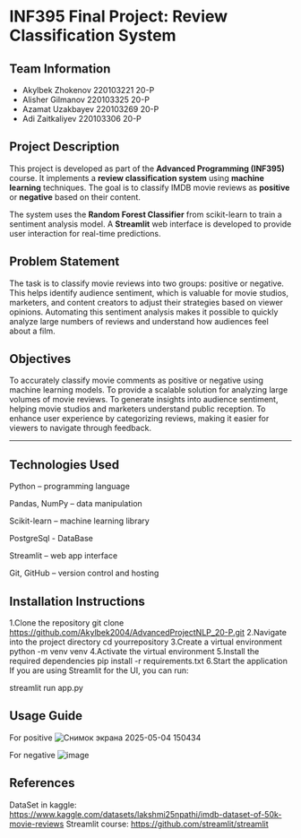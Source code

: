 # INF395 Final Project: Review Classification System

## Team Information

- Akylbek Zhokenov 220103221 20-P
- Alisher Gilmanov 220103325 20-P
- Azamat Uzakbayev 220103269 20-P
- Adi Zaitkaliyev  220103306 20-P

## Project Description

This project is developed as part of the **Advanced Programming (INF395)** course.
It implements a **review classification system** using **machine learning** techniques.
The goal is to classify IMDB movie reviews as **positive** or **negative** based on their content.

The system uses the **Random Forest Classifier** from scikit-learn to train a sentiment analysis model.
A **Streamlit** web interface is developed to provide user interaction for real-time predictions.

## Problem Statement

The task is to classify movie reviews into two groups: positive or negative. This helps identify audience sentiment, which is valuable for movie studios, marketers, and content creators to adjust their strategies based on viewer opinions. Automating this sentiment analysis makes it possible to quickly analyze large numbers of reviews and understand how audiences feel about a film.

## Objectives

To accurately classify movie comments as positive or negative using machine learning models.
To provide a scalable solution for analyzing large volumes of movie reviews.
To generate insights into audience sentiment, helping movie studios and marketers understand public reception.
To enhance user experience by categorizing reviews, making it easier for viewers to navigate through feedback.

---

## Technologies Used
Python – programming language

Pandas, NumPy – data manipulation

Scikit-learn – machine learning library

PostgreSql - DataBase

Streamlit – web app interface

Git, GitHub – version control and hosting

## Installation Instructions
1.Clone the repository
git clone https://github.com/Akylbek2004/AdvancedProjectNLP_20-P.git
2.Navigate into the project directory
cd yourrepository
3.Create a virtual environment
python -m venv venv
4.Activate the virtual environment
5.Install the required dependencies
pip install -r requirements.txt
6.Start the application If you are using Streamlit for the UI, you can run:

streamlit run app.py

## Usage Guide
For positive
![Снимок экрана 2025-05-04 150434](https://github.com/user-attachments/assets/41c3eb61-51c9-4563-9f42-d0e17706d580)

For negative
![image](https://github.com/user-attachments/assets/e017334b-861c-4537-b49b-24618ad36188)


## References
DataSet in kaggle: https://www.kaggle.com/datasets/lakshmi25npathi/imdb-dataset-of-50k-movie-reviews
Streamlit course: https://github.com/streamlit/streamlit
